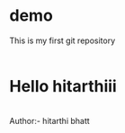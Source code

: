 # demo
This is my first git repository
<br>
<br>
<h1>Hello hitarthiii</h1>
<br>
Author:- hitarthi bhatt
